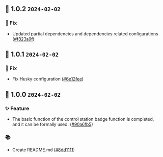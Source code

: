 ## 🎉 1.0.2 `2024-02-02`
### 🐛 Fix
- Updated partial dependencies and dependencies related configurations ([#f823a9f](https://github.com/kwooshung/files/commit/f823a9f45ac5c7e93365fb82b43c1cbc5085b894))

## 🎉 1.0.1 `2024-02-02`
### 🐛 Fix
- Fix Husky configuration ([#6e12fee](https://github.com/kwooshung/files/commit/6e12feeafce60daf3dcdf82138d95c66fb73dd1d))

## 🎉 1.0.0 `2024-02-02`
### ✨ Feature
- The basic function of the control station badge function is completed, and it can be formally used. ([#90a6fb5](https://github.com/kwooshung/files/commit/90a6fb5016c67c44c9c57e0fc632d9a82c831abd))
### 📚 
- Create README.md ([#8dd1111](https://github.com/kwooshung/files/commit/8dd1111bc8584d9f0f6fe4461019f43b4b625bf8))
